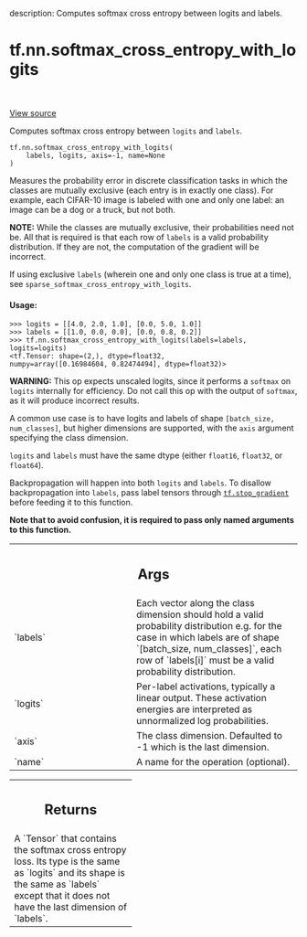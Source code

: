 description: Computes softmax cross entropy between logits and labels.

<div itemscope itemtype="http://developers.google.com/ReferenceObject">
<meta itemprop="name" content="tf.nn.softmax_cross_entropy_with_logits" />
<meta itemprop="path" content="Stable" />
</div>

# tf.nn.softmax_cross_entropy_with_logits

<!-- Insert buttons and diff -->

<table class="tfo-notebook-buttons tfo-api nocontent" align="left">

</table>

<a target="_blank" class="external" href="/code/stable/tensorflow/python/ops/nn_ops.py">View source</a>



Computes softmax cross entropy between `logits` and `labels`.


<pre class="devsite-click-to-copy prettyprint lang-py tfo-signature-link">
<code>tf.nn.softmax_cross_entropy_with_logits(
    labels, logits, axis=-1, name=None
)
</code></pre>



<!-- Placeholder for "Used in" -->

Measures the probability error in discrete classification tasks in which the
classes are mutually exclusive (each entry is in exactly one class).  For
example, each CIFAR-10 image is labeled with one and only one label: an image
can be a dog or a truck, but not both.

**NOTE:**  While the classes are mutually exclusive, their probabilities
need not be.  All that is required is that each row of `labels` is
a valid probability distribution.  If they are not, the computation of the
gradient will be incorrect.

If using exclusive `labels` (wherein one and only
one class is true at a time), see `sparse_softmax_cross_entropy_with_logits`.

#### Usage:



```
>>> logits = [[4.0, 2.0, 1.0], [0.0, 5.0, 1.0]]
>>> labels = [[1.0, 0.0, 0.0], [0.0, 0.8, 0.2]]
>>> tf.nn.softmax_cross_entropy_with_logits(labels=labels, logits=logits)
<tf.Tensor: shape=(2,), dtype=float32,
numpy=array([0.16984604, 0.82474494], dtype=float32)>
```

**WARNING:** This op expects unscaled logits, since it performs a `softmax`
on `logits` internally for efficiency.  Do not call this op with the
output of `softmax`, as it will produce incorrect results.

A common use case is to have logits and labels of shape
`[batch_size, num_classes]`, but higher dimensions are supported, with
the `axis` argument specifying the class dimension.

`logits` and `labels` must have the same dtype (either `float16`, `float32`,
or `float64`).

Backpropagation will happen into both `logits` and `labels`.  To disallow
backpropagation into `labels`, pass label tensors through <a href="../../tf/stop_gradient.md"><code>tf.stop_gradient</code></a>
before feeding it to this function.

**Note that to avoid confusion, it is required to pass only named arguments to
this function.**

<!-- Tabular view -->
 <table class="responsive fixed orange">
<colgroup><col width="214px"><col></colgroup>
<tr><th colspan="2"><h2 class="add-link">Args</h2></th></tr>

<tr>
<td>
`labels`<a id="labels"></a>
</td>
<td>
Each vector along the class dimension should hold a valid
probability distribution e.g. for the case in which labels are of shape
`[batch_size, num_classes]`, each row of `labels[i]` must be a valid
probability distribution.
</td>
</tr><tr>
<td>
`logits`<a id="logits"></a>
</td>
<td>
Per-label activations, typically a linear output. These activation
energies are interpreted as unnormalized log probabilities.
</td>
</tr><tr>
<td>
`axis`<a id="axis"></a>
</td>
<td>
The class dimension. Defaulted to -1 which is the last dimension.
</td>
</tr><tr>
<td>
`name`<a id="name"></a>
</td>
<td>
A name for the operation (optional).
</td>
</tr>
</table>



<!-- Tabular view -->
 <table class="responsive fixed orange">
<colgroup><col width="214px"><col></colgroup>
<tr><th colspan="2"><h2 class="add-link">Returns</h2></th></tr>
<tr class="alt">
<td colspan="2">
A `Tensor` that contains the softmax cross entropy loss. Its type is the
same as `logits` and its shape is the same as `labels` except that it does
not have the last dimension of `labels`.
</td>
</tr>

</table>

